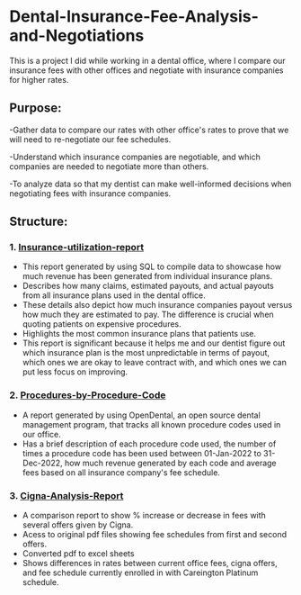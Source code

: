 # Dental-Insurance-Fee-Analysis-and-Negotiations

This is a project I did while working in a dental office, where I compare our insurance fees with other offices and negotiate with insurance companies for higher rates.

## Purpose: 
-Gather data to compare our rates with other office's rates to prove that we will need to re-negotiate our fee schedules.

-Understand which insurance companies are negotiable, and which companies are needed to negotiate more than others.

-To analyze data so that my dentist can make well-informed decisions when negotiating fees with insurance companies. 

## Structure:
### 1. [Insurance-utilization-report](https://github.com/and33zy/Insurance-utilization-report)
  * This report generated by using SQL to compile data to showcase how much revenue has been generated from individual insurance plans.
  * Describes how many claims, estimated payouts, and actual payouts from all insurance plans used in the dental office.
  * These details also depict how much insurance companies payout versus how much they are estimated to pay. The difference is crucial when quoting patients on expensive procedures.
  * Highlights the most common insurance plans that patients use.
  * This report is significant because it helps me and our dentist figure out which insurance plan is the most unpredictable in terms of payout, which ones we are okay to leave contract with, and which ones we can put less focus on improving.

### 2. [Procedures-by-Procedure-Code](https://github.com/and33zy/Procedures-by-Procedure-Code.git)
  * A report generated by using OpenDental, an open source dental management program, that tracks all known procedure codes used in our office.
  * Has a brief description of each procedure code used, the number of times a procedure code has been used between 01-Jan-2022 to 31-Dec-2022, how much revenue generated by each code and average fees based on all insurance company's fee schedule.

### 3. [Cigna-Analysis-Report](https://github.com/and33zy/Cigna-Analysis-Report)
  * A comparison report to show % increase or decrease in fees with several offers given by Cigna.
  * Acess to original pdf files showing fee schedules from first and second offers.
  * Converted pdf to excel sheets
  * Shows differences in rates between current office fees, cigna offers, and fee schedule currently enrolled in with Careington Platinum schedule. 
